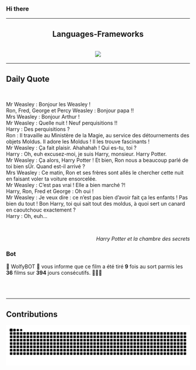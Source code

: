 ### Hi there
<hr/>
<p>
</p>
<h2 align="center">
 Languages-Frameworks
</h2>
<br/>
<div align="center">
 <a href="https://skillicons.dev">
  <img src="https://skillicons.dev/icons?i=react,nextjs,aws,docker,mongodb,python,express,django,html,css,tailwind,javascript,ts,nodejs,github"/>
 </a>
</div>
<hr/>
<div>
 <h2>
  Daily Quote
 </h2>
 <br/>
 <div>
  <p id="quote">
   Mr Weasley : Bonjour les Weasley !<br>Ron, Fred, George et Percy Weasley : Bonjour papa !!<br>Mrs Weasley : Bonjour Arthur !<br>Mr Weasley : Quelle nuit ! Neuf perquisitions !!<br>Harry : Des perquisitions ?<br>Ron : Il travaille au Ministère de la Magie, au service des détournements des objets Moldus. Il adore les Moldus ! Il les trouve fascinants !<br>Mr Weasley : Ça fait plaisir. Ahahahah ! Qui es-tu, toi ?<br>Harry : Oh, euh excusez-moi, je suis Harry, monsieur. Harry Potter.<br>Mr Weasley : Ça alors, Harry Potter ! Et bien, Ron nous a beaucoup parlé de toi bien sÛr. Quand est-il arrivé ?<br>Mrs Weasley : Ce matin, Ron et ses frères sont allés le chercher cette nuit en faisant voler ta voiture ensorcelée.<br>Mr Weasley : C’est pas vrai ! Elle a bien marché ?!<br>Harry, Ron, Fred et George : Oh oui !<br>Mr Weasley : Je veux dire : ce n’est pas bien d’avoir fait ça les enfants ! Pas bien du tout ! Bon Harry, toi qui sait tout des moldus, à quoi sert un canard en caoutchouc exactement ?<br>Harry : Oh, euh…
  </p>
 </div>
 <br>
  <div align="right">
   <p id="movie" style="text-align: right; font-style: italic;">
    Harry Potter et la chambre des secrets
   </p>
  </div>
  <div>
   <h3>
    Bot
   </h3>
   <p id="bot">
    🤖 WolfyBOT 🤖 vous informe que ce film a été tiré <b>9</b> fois au sort parmis les <b>36</b> films sur <b>394</b> jours consécutifs. 🎲🎲🎲
   </p>
  </div>
  <br/>
 </br>
</div>
<hr/>
<div>
 <h2>
  Contributions
 </h2>
 <img alt="snake gif" src="https://github.com/Loupthevenin/Loupthevenin/blob/output/github-contribution-grid-snake-dark.svg"/>
</div>
